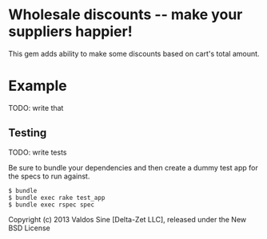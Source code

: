 Wholesale discounts -- make your suppliers happier!
=======================

This gem adds ability to make some discounts based on cart's total amount.


Example
=======

TODO: write that

Testing
-------

TODO: write tests

Be sure to bundle your dependencies and then create a dummy test app for the specs to run against.

    $ bundle
    $ bundle exec rake test_app
    $ bundle exec rspec spec

Copyright (c) 2013 Valdos Sine [Delta-Zet LLC], released under the New BSD License
